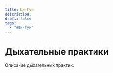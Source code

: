 ```yaml
---
title: Ци-Гун
description: 
draft: false
tags:
  - "#Ци-Гун"
---
```

 
# Дыхательные практики

Описание дыхательных практик.
